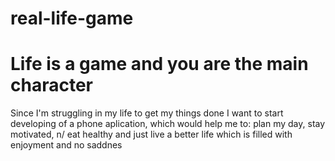 # real-life-game
<h1>Life is a game and you are the main character</h1>
Since I'm struggling in my life to get my things done I want to start developing of a phone aplication, which would help me to:
plan my day, 
stay motivated, 
n/ eat healthy and 
just live a better life which is filled with enjoyment and no saddnes 
